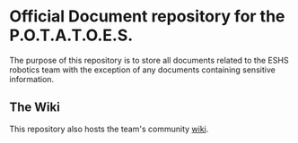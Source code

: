 # Official Document repository for the P.O.T.A.T.O.E.S.

The purpose of this repository is to store all documents related to the ESHS robotics team with the exception of any documents containing sensitive information.

## The Wiki
This repository also hosts the team's community [wiki](https://github.com/eshsrobotics/database/wiki).
